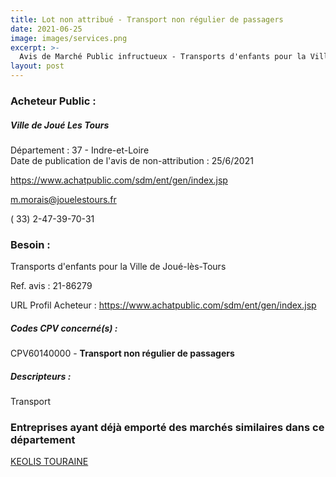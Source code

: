 ```yaml
---
title: Lot non attribué - Transport non régulier de passagers
date: 2021-06-25
image: images/services.png
excerpt: >-
  Avis de Marché Public infructueux - Transports d'enfants pour la Ville de Joué-lès-Tours
layout: post
---
```


### Acheteur Public :
##### Ville de Joué Les Tours
Département : 37 - Indre-et-Loire<br/>
Date de publication de l'avis de non-attribution : 25/6/2021


https://www.achatpublic.com/sdm/ent/gen/index.jsp

m.morais@jouelestours.fr

( 33) 2-47-39-70-31
### Besoin :

Transports d'enfants pour la Ville de Joué-lès-Tours

Ref. avis : 21-86279

URL Profil Acheteur : https://www.achatpublic.com/sdm/ent/gen/index.jsp

##### Codes CPV concerné(s) :
CPV60140000 - **Transport non régulier de passagers** <br/>

##### Descripteurs :
Transport <br/>

### Entreprises ayant déjà emporté des marchés similaires dans ce département
<a href="/entreprise-554/siren-394499628">KEOLIS TOURAINE</a><br/><br/>
